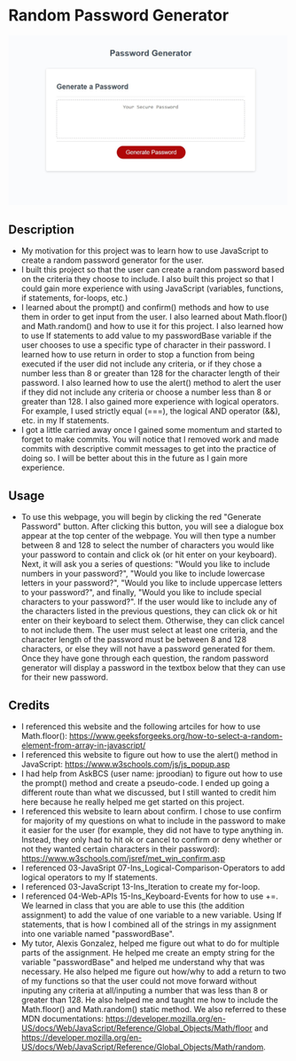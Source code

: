 # Random Password Generator

![Alt text](assets/images/screenshot-1.JPG)

## Description 

- My motivation for this project was to learn how to use JavaScript to create a random password generator for the user. 
- I built this project so that the user can create a random password based on the criteria they choose to include. I also built this project so that I could gain more experience with using JavaScript (variables, functions, if statements, for-loops, etc.) 
- I learned about the prompt() and confirm() methods and how to use them in order to get input from the user. I also learned about Math.floor() and Math.random() and how to use it for this project. I also learned how to use If statements to add value to my passwordBase variable if the user chooses to use a specific type of character in their password. I learned how to use return in order to stop a function from being executed if the user did not include any criteria, or if they chose a number less than 8 or greater than 128 for the character length of their password. I also learned how to use the alert() method to alert the user if they did not include any criteria or choose a number less than 8 or greater than 128. I also gained more experience with logical operators. For example, I used strictly equal (===), the logical AND operator (&&), etc. in my If statements. 
- I got a little carried away once I gained some momentum and started to forget to make commits. You will notice that I removed work and made commits with descriptive commit messages to get into the practice of doing so. I will be better about this in the future as I gain more experience. 
## Usage

- To use this webpage, you will begin by clicking the red "Generate Password" button. After clicking this button, you will see a dialogue box appear at the top center of the webpage. You will then type a number between 8 and 128 to select the number of characters you would like your password to contain and click ok (or hit enter on your keyboard). Next, it will ask you a series of questions: "Would you like to include numbers in your password?", "Would you like to include lowercase letters in your password?", "Would you like to include uppercase letters to your password?", and finally, "Would you like to include special characters to your password?". If the user would like to include any of the characters listed in the previous questions, they can click ok or hit enter on their keyboard to select them. Otherwise, they can click cancel to not include them. The user must select at least one criteria, and the character length of the password must be between 8 and 128 characters, or else they will not have a password generated for them. Once they have gone through each question, the random password generator will display a password in the textbox below that they can use for their new password. 

## Credits 

- I referenced this website and the following artciles for how to use Math.floor(): https://www.geeksforgeeks.org/how-to-select-a-random-element-from-array-in-javascript/ 
- I referenced this website to figure out how to use the alert() method in JavaScript: https://www.w3schools.com/js/js_popup.asp
- I had help from AskBCS (user name: jproodian) to figure out how to use the prompt() method and create a pseudo-code. I ended up going a different route than what we discussed, but I still wanted to credit him here because he really helped me get started on this project. 
- I referenced this website to learn about confirm. I chose to use confirm for majority of my questions on what to include in the password to make it easier for the user (for example, they did not have to type anything in. Instead, they only had to hit ok or cancel to confirm or deny whether or not they wanted certain characters in their password): https://www.w3schools.com/jsref/met_win_confirm.asp
- I referenced 03-JavaSript 07-Ins_Logical-Comparison-Operators to add logical operators to my If statements. 
- I referenced 03-JavaScript 13-Ins_Iteration to create my for-loop. 
- I referenced 04-Web-APIs 15-Ins_Keyboard-Events for how to use +=. We learned in class that you are able to use this (the addition assignment) to add the value of one variable to a new variable. Using If statements, that is how I combined all of the strings in my assignment into one variable named "passwordBase". 
- My tutor, Alexis Gonzalez, helped me figure out what to do for multiple parts of the assignment. He helped me create an empty string for the variable "passwordBase" and helped me understand why that was necessary. He also helped me figure out how/why to add a return to two of my functions so that the user could not move forward without inputing any criteria at all/inputing a number that was less than 8 or greater than 128. He also helped me and taught me how to include the Math.floor() and Math.random() static method. We also referred to these MDN documentations: https://developer.mozilla.org/en-US/docs/Web/JavaScript/Reference/Global_Objects/Math/floor and https://developer.mozilla.org/en-US/docs/Web/JavaScript/Reference/Global_Objects/Math/random. 